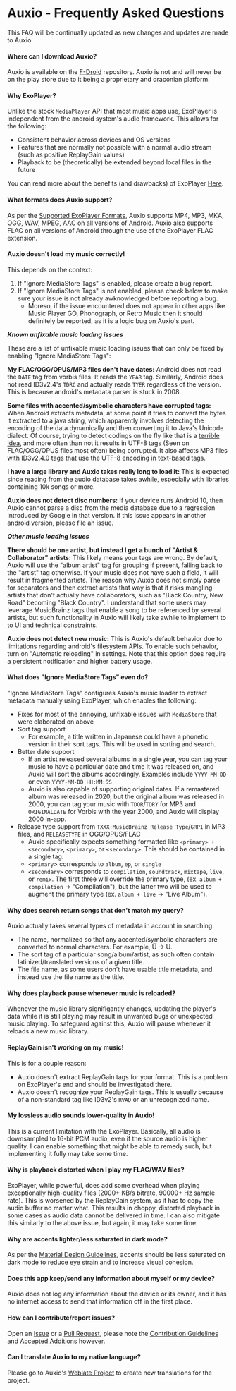 # Auxio - Frequently Asked Questions
This FAQ will be continually updated as new changes and updates are made to Auxio.

#### Where can I download Auxio?
Auxio is available on the [F-Droid](https://f-droid.org/en/packages/org.oxycblt.auxio/) repository.
Auxio is not and will never be on the play store due to it being a proprietary and draconian platform.

#### Why ExoPlayer?
Unlike the stock `MediaPlayer` API that most music apps use, ExoPlayer is independent from the android system's
audio framework. This allows for the following:
- Consistent behavior across devices and OS versions
- Features that are normally not possible with a normal audio stream (such as positive ReplayGain values)
- Playback to be (theoretically) be extended beyond local files in the future

You can read more about the benefits (and drawbacks) of ExoPlayer [Here](https://exoplayer.dev/pros-and-cons.html).

#### What formats does Auxio support?
As per the [Supported ExoPlayer Formats](https://exoplayer.dev/supported-formats.html), Auxio supports
MP4, MP3, MKA, OGG, WAV, MPEG, AAC on all versions of Android. Auxio also supports FLAC on all versions
of Android through the use of the ExoPlayer FLAC extension.

#### Auxio doesn't load my music correctly!
This depends on the context:
1. If "Ignore MediaStore Tags" is enabled, please create a bug report.
2. If "Ignore MediaStore Tags" is not enabled, please check below to make sure your issue is not already
awknowledged before reporting a bug.
	- Moreso, if the issue encountered does not appear in other apps like Music Player GO, Phonograph,
or Retro Music then it should definitely be reported, as it is a logic bug on Auxio's part.

***Known unfixable music loading issues***

These are a list of unfixable music loading issues that can only be fixed by enabling "Ignore MediaStore Tags":

**My FLAC/OGG/OPUS/MP3 files don't have dates:** Android does not read the `DATE` tag from vorbis files. It reads the `YEAR` tag.
Similarly, Android does not read ID3v2.4's `TDRC` and actually reads `TYER` regardless of the version. This is because android's
metadata parser is stuck in 2008.

**Some files with accented/symbolic characters have corrupted tags:** When Android extracts metadata, at some point it tries to convert the bytes it extracted to a
java string, which apparently involves detecting the encoding of the data dynamically and then converting it to Java's Unicode dialect. Of course, trying to detect
codings on the fly like that is a [terrible idea](https://en.wikipedia.org/wiki/Bush_hid_the_facts), and more often than not it results in UTF-8 tags (Seen on
FLAC/OGG/OPUS files most often) being corrupted. It also affects MP3 files with ID3v2.4.0 tags that use the UTF-8 encoding in text-based tags.

**I have a large library and Auxio takes really long to load it:** This is expected since reading from the audio database takes awhile, especially with libraries
containing 10k songs or more.

**Auxio does not detect disc numbers:** If your device runs Android 10, then Auxio cannot parse a disc from the media database due to
a regression introduced by Google in that version. If this issue appears in another android version, please file an issue. 

***Other music loading issues***

**There should be one artist, but instead I get a bunch of "Artist & Collaborator" artists:** This likely means your tags are wrong. By default, Auxio will use the
"album artist" tag for grouping if present, falling back to the "artist" tag otherwise. If your music does not have such a field, it will result in fragmented artists.
The reason why Auxio does not simply parse for separators and then extract artists that way is that it risks mangling artists that don't actually have collaborators,
such as "Black Country, New Road" becoming "Black Country". I understand that some users may leverage MusicBrainz tags that enable a song to be referenced by several
artists, but such functionality in Auxio will likely take awhile to implement to to UI and technical constraints.

**Auxio does not detect new music:** This is Auxio's default behavior due to limitations regarding android's filesystem APIs. To enable such behavior, turn on
"Automatic reloading" in settings. Note that this option does require a persistent notification and higher battery usage.

#### What does "Ignore MediaStore Tags" even do?
"Ignore MediaStore Tags" configures Auxio's music loader to extract metadata manually using ExoPlayer, which enables the following:
- Fixes for most of the annoying, unfixable issues with `MediaStore` that were elaborated on above
- Sort tag support
	- For example, a title written in Japanese could have a phonetic version in their sort tags. This will be used in sorting and search.
- Better date support
	- If an artist released several albums in a single year, you can tag your music to have a particular date and time it was released on, and Auxio will
	sort the albums accordingly. Examples include `YYYY-MM-DD` or even `YYYY-MM-DD HH:MM:SS`
	- Auxio is also capable of supporting original dates. If a remastered album was released in 2020, but the original album was released in 2000,
	you can tag your music with `TDOR`/`TORY` for MP3 and `ORIGINALDATE` for Vorbis with the year 2000, and Auxio will display 2000 in-app.
- Release type support from `TXXX:MusicBrainz Release Type`/`GRP1` in MP3 files, and `RELEASETYPE` in OGG/OPUS/FLAC
	- Auxio specifically expects something formatted like `<primary> + <secondary>`, `<primary>`, or `<secondary>`. This should be contained in a single tag.
	- `<primary`> corresponds to `album`, `ep`, or `single`
	- `<secondary>` corresponds to `compilation`, `soundtrack`, `mixtape`, `live`, or `remix`. The first three will override the primary type,
		(ex. `album + compilation` -> "Compilation"), but the latter two will be used to augment the primary type (ex. `album + live` -> "Live Album").

#### Why does search return songs that don't match my query?
Auxio actually takes several types of metadata in account in searching:
- The name, normalized so that any accented/symbolic characters are converted to normal characters. For example, Ü -> U.
- The sort tag of a particular song/album/artist, as such often contain latinized/translated versions of a given title.
- The file name, as some users don't have usable title metadata, and instead use the file name as the title.

#### Why does playback pause whenever music is reloaded?
Whenever the music library signifigantly changes, updating the player's data while it is still playing may result in
unwanted bugs or unexpected music playing. To safeguard against this, Auxio will pause whenever it reloads a new
music library. 

#### ReplayGain isn't working on my music!
This is for a couple reason:
- Auxio doesn't extract ReplayGain tags for your format. This is a problem on ExoPlayer's end and should be
investigated there.
- Auxio doesn't recognize your ReplayGain tags. This is usually because of a non-standard tag like ID3v2's `RVAD` or
an unrecognized name.

#### My lossless audio sounds lower-quality in Auxio!
This is a current limitation with the ExoPlayer. Basically, all audio is downsampled to 16-bit PCM audio, even
if the source audio is higher quality. I can enable something that might be able to remedy such, but implementing it
fully may take some time.

#### Why is playback distorted when I play my FLAC/WAV files?
ExoPlayer, while powerful, does add some overhead when playing exceptionally high-quality files (2000+ KB/s bitrate,
90000+ Hz sample rate). This is worsened by the ReplayGain system, as it has to copy the audio buffer no matter what.
This results in choppy, distorted playback in some cases as audio data cannot be delivered in time. I can also mitigate
this similarly to the above issue, but again, it may take some time.

#### Why are accents lighter/less saturated in dark mode?
As per the [Material Design Guidelines](https://material.io/design/color/dark-theme.html), accents should be less
saturated on dark mode to reduce eye strain and to increase visual cohesion.

#### Does this app keep/send any information about myself or my device?
Auxio does not log any information about the device or its owner, and it has no internet access to send that information off in the first place.

#### How can I contribute/report issues?
Open an [Issue](https://github.com/OxygenCobalt/Auxio/issues) or a [Pull Request](https://github.com/OxygenCobalt/Auxio/pulls),
please note the [Contribution Guidelines](../.github/CONTRIBUTING.md) and [Accepted Additions](ADDITIONS.md) however.

#### Can I translate Auxio to my native language?
Please go to Auxio's [Weblate Project](https://hosted.weblate.org/engage/auxio/) to create new translations for the project.
